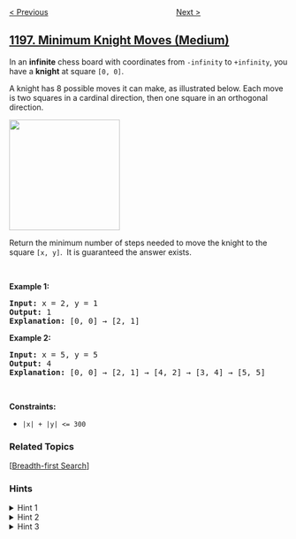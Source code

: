 <!--|This file generated by command(leetcode description); DO NOT EDIT.    |-->
<!--+----------------------------------------------------------------------+-->
<!--|@author    openset <openset.wang@gmail.com>                           |-->
<!--|@link      https://github.com/openset                                 |-->
<!--|@home      https://github.com/openset/leetcode                        |-->
<!--+----------------------------------------------------------------------+-->

[< Previous](../how-many-apples-can-you-put-into-the-basket "How Many Apples Can You Put into the Basket")
　　　　　　　　　　　　　　　　
[Next >](../find-smallest-common-element-in-all-rows "Find Smallest Common Element in All Rows")

## [1197. Minimum Knight Moves (Medium)](https://leetcode.com/problems/minimum-knight-moves "进击的骑士")

<p>In an <strong>infinite</strong> chess board with coordinates from <code>-infinity</code>&nbsp;to <code>+infinity</code>, you have a <strong>knight</strong> at square&nbsp;<code>[0, 0]</code>.</p>

<p>A&nbsp;knight has 8 possible moves it can make, as illustrated below. Each move is two squares in a cardinal direction, then one square in an orthogonal direction.</p>

<p><img src="https://assets.leetcode.com/uploads/2018/10/12/knight.png" style="height: 200px; width: 200px;" /></p>

<p>Return the&nbsp;minimum number of steps needed to move the knight to the square <code>[x, y]</code>.&nbsp; It is guaranteed the answer exists.</p>

<p>&nbsp;</p>
<p><strong>Example 1:</strong></p>

<pre>
<strong>Input:</strong> x = 2, y = 1
<strong>Output:</strong> 1
<strong>Explanation: </strong>[0, 0] &rarr; [2, 1]
</pre>

<p><strong>Example 2:</strong></p>

<pre>
<strong>Input:</strong> x = 5, y = 5
<strong>Output:</strong> 4
<strong>Explanation: </strong>[0, 0] &rarr; [2, 1] &rarr; [4, 2] &rarr; [3, 4] &rarr; [5, 5]
</pre>

<p>&nbsp;</p>
<p><strong>Constraints:</strong></p>

<ul>
	<li><code>|x| + |y| &lt;= 300</code></li>
</ul>

### Related Topics
  [[Breadth-first Search](../../tag/breadth-first-search/README.md)]

### Hints
<details>
<summary>Hint 1</summary>
You can simulate the movements since the limits are low.
</details>

<details>
<summary>Hint 2</summary>
Is there a search algorithm applicable to this problem?
</details>

<details>
<summary>Hint 3</summary>
Since we want the minimum number of moves, we can use Breadth First Search.
</details>
